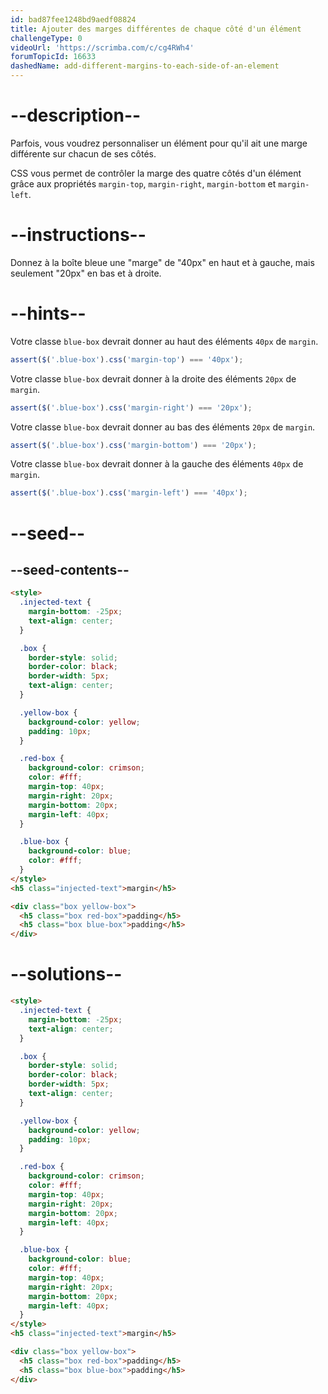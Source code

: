 ```yaml
---
id: bad87fee1248bd9aedf08824
title: Ajouter des marges différentes de chaque côté d'un élément
challengeType: 0
videoUrl: 'https://scrimba.com/c/cg4RWh4'
forumTopicId: 16633
dashedName: add-different-margins-to-each-side-of-an-element
---
```


# --description--

Parfois, vous voudrez personnaliser un élément pour qu'il ait une marge différente sur chacun de ses côtés.

CSS vous permet de contrôler la marge des quatre côtés d'un élément grâce aux propriétés `margin-top`, `margin-right`, `margin-bottom` et `margin-left`.

# --instructions--

Donnez à la boîte bleue une "marge" de "40px" en haut et à gauche, mais seulement "20px" en bas et à droite.

# --hints--

Votre classe `blue-box` devrait donner au haut des éléments `40px` de `margin`.

```js
assert($('.blue-box').css('margin-top') === '40px');
```

Votre classe `blue-box` devrait donner à la droite des éléments `20px` de `margin`.

```js
assert($('.blue-box').css('margin-right') === '20px');
```

Votre classe `blue-box` devrait donner au bas des éléments `20px` de `margin`.

```js
assert($('.blue-box').css('margin-bottom') === '20px');
```

Votre classe `blue-box` devrait donner à la gauche des éléments `40px` de `margin`.

```js
assert($('.blue-box').css('margin-left') === '40px');
```

# --seed--

## --seed-contents--

```html
<style>
  .injected-text {
    margin-bottom: -25px;
    text-align: center;
  }

  .box {
    border-style: solid;
    border-color: black;
    border-width: 5px;
    text-align: center;
  }

  .yellow-box {
    background-color: yellow;
    padding: 10px;
  }

  .red-box {
    background-color: crimson;
    color: #fff;
    margin-top: 40px;
    margin-right: 20px;
    margin-bottom: 20px;
    margin-left: 40px;
  }

  .blue-box {
    background-color: blue;
    color: #fff;
  }
</style>
<h5 class="injected-text">margin</h5>

<div class="box yellow-box">
  <h5 class="box red-box">padding</h5>
  <h5 class="box blue-box">padding</h5>
</div>
```

# --solutions--

```html
<style>
  .injected-text {
    margin-bottom: -25px;
    text-align: center;
  }

  .box {
    border-style: solid;
    border-color: black;
    border-width: 5px;
    text-align: center;
  }

  .yellow-box {
    background-color: yellow;
    padding: 10px;
  }

  .red-box {
    background-color: crimson;
    color: #fff;
    margin-top: 40px;
    margin-right: 20px;
    margin-bottom: 20px;
    margin-left: 40px;
  }

  .blue-box {
    background-color: blue;
    color: #fff;
    margin-top: 40px;
    margin-right: 20px;
    margin-bottom: 20px;
    margin-left: 40px;
  }
</style>
<h5 class="injected-text">margin</h5>

<div class="box yellow-box">
  <h5 class="box red-box">padding</h5>
  <h5 class="box blue-box">padding</h5>
</div>
```
